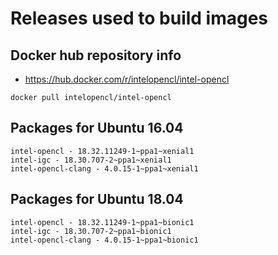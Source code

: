 # Releases used to build images

## Docker hub repository info

* https://hub.docker.com/r/intelopencl/intel-opencl

```
docker pull intelopencl/intel-opencl
```

## Packages for Ubuntu 16.04

```
intel-opencl - 18.32.11249-1~ppa1~xenial1
intel-igc - 18.30.707-2~ppa1~xenial1
intel-opencl-clang - 4.0.15-1~ppa1~xenial1
```

## Packages for Ubuntu 18.04

```
intel-opencl - 18.32.11249-1~ppa1~bionic1
intel-igc - 18.30.707-2~ppa1~bionic1
intel-opencl-clang - 4.0.15-1~ppa1~bionic1
```

